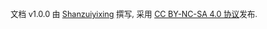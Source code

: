 <br>

<span style="font-size:0.9em">文档 v1.0.0 由 [Shanzuiyixing](https://github.com/shanzuiyixing) 撰写, 采用 [CC BY-NC-SA 4.0 协议](http://creativecommons.org/licenses/by-nc-sa/4.0/)发布.<span>